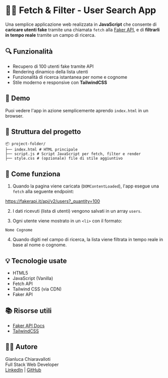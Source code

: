 # 🧑‍💻 Fetch & Filter - User Search App

Una semplice applicazione web realizzata in **JavaScript** che consente di **caricare utenti fake** tramite una chiamata `fetch` alla [Faker API](https://fakerapi.it/), e di **filtrarli in tempo reale** tramite un campo di ricerca.

## 🔍 Funzionalità

- Recupero di 100 utenti fake tramite API
- Rendering dinamico della lista utenti
- Funzionalità di ricerca istantanea per nome e cognome
- Stile moderno e responsive con **TailwindCSS**

## 🚀 Demo

Puoi vedere l'app in azione semplicemente aprendo `index.html` in un browser.

## 📁 Struttura del progetto
```
📦 project-folder/ 
├── index.html # HTML principale 
├── script.js # Script JavaScript per fetch, filter e render
├── style.css # (opzionale) file di stile aggiuntivo
```

## 🔧 Come funziona

1. Quando la pagina viene caricata (`DOMContentLoaded`), l'app esegue una `fetch` alla seguente endpoint:

https://fakerapi.it/api/v2/users?_quantity=100


2. I dati ricevuti (lista di utenti) vengono salvati in un array `users`.

3. Ogni utente viene mostrato in un `<li>` con il formato:
```
Nome Cognome
```

4. Quando digiti nel campo di ricerca, la lista viene filtrata in tempo reale in base al nome o cognome.

## 💡 Tecnologie usate

- HTML5
- JavaScript (Vanilla)
- Fetch API
- Tailwind CSS (via CDN)
- Faker API


## 📚 Risorse utili

- [Faker API Docs](https://fakerapi.it/en)
- [TailwindCSS](https://tailwindcss.com/)

## 🧑‍🎓 Autore

Gianluca Chiaravalloti  
Full Stack Web Developer  
[LinkedIn](https://www.linkedin.com/in/gianlucachiaravalloti/) | [GitHub](https://github.com/tuo-username)



